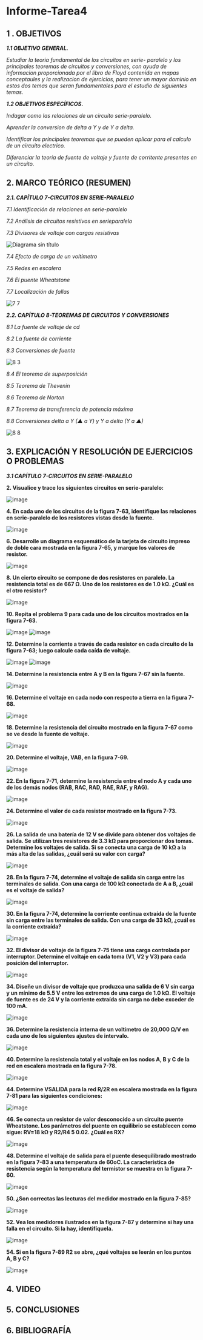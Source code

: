 # Informe-Tarea4

## 1 . OBJETIVOS

***1.1 OBJETIVO GENERAL.***

*Estudiar la teoria fundamental de los circuitos en serie- paralelo y los principales teoremas de circuitos y conversiones, con ayuda de informacion proporcionada por el libro de Floyd contenida en mapas conceptaules y la realizacion de ejercicios, para tener un mayor dominio en estos dos temas que seran fundamentales para el estudio de siguientes temas.* 

***1.2 OBJETIVOS ESPECÍFICOS.***

*Indagar como las relaciones de un circuito serie-paralelo.*

*Aprender la conversion de delta a Y y de Y a delta.*

*Identificar los principales teoremas que se pueden aplicar para el calculo de un circuito electrico.*

*Diferenciar la teoria de fuente de voltaje y fuente de corritente presentes en un circuito.*

## 2. MARCO TEÓRICO (RESUMEN)

***2.1. CAPÍTULO 7-CIRCUITOS EN SERIE-PARALELO***

*7.1 Identificación de relaciones en serie-paralelo*

*7.2 Análisis de circuitos resistivos en serieparalelo*

*7.3 Divisores de voltaje con cargas resistivas*

![Diagrama sin título](https://user-images.githubusercontent.com/116774906/207227514-1062e0db-1177-47d2-8459-b46bf9bb9b20.jpg)

*7.4 Efecto de carga de un voltímetro*

*7.5 Redes en escalera*

*7.6 El puente Wheatstone*

*7.7 Localización de fallas*

![7 7](https://user-images.githubusercontent.com/116774906/207227627-6f1e7459-668f-4697-874b-70da8e9cc888.jpg)

***2.2. CAPÍTULO 8-TEOREMAS DE CIRCUITOS Y CONVERSIONES***

*8.1 La fuente de voltaje de cd*

*8.2 La fuente de corriente*

*8.3 Conversiones de fuente*

![8 3](https://user-images.githubusercontent.com/116774906/207227977-d0941cf5-4431-4d03-849a-ca87023fd7a0.jpg)

*8.4 El teorema de superposición*

*8.5 Teorema de Thevenin*

*8.6 Teorema de Norton*

*8.7 Teorema de transferencia de potencia máxima*

*8.8 Conversiones delta a Y (▲ a Y) y Y a delta (Y a ▲)*

![8 8](https://user-images.githubusercontent.com/116774906/207227994-1631b1be-ac6a-4a61-8f93-244f42e2e870.jpg)

## 3. EXPLICACIÓN Y RESOLUCIÓN DE EJERCICIOS O PROBLEMAS

***3.1 CAPÍTULO 7-CIRCUITOS EN SERIE-PARALELO***

**2. Visualice y trace los siguientes circuitos en serie-paralelo:**

![image](https://user-images.githubusercontent.com/116774906/207489458-a7e201b4-8efa-44c4-98bd-275b6b35845b.png)

**4. En cada uno de los circuitos de la figura 7-63, identifique las relaciones en serie-paralelo de los resistores vistas desde la fuente.**

![image](https://user-images.githubusercontent.com/116774906/207489546-93d8e10f-44ef-4c08-b544-5ae117c028da.png)

**6. Desarrolle un diagrama esquemático de la tarjeta de circuito impreso de doble cara mostrada en la figura 7-65, y marque los valores de resistor.**

![image](https://user-images.githubusercontent.com/116774906/207489599-e0531ca4-b620-4d93-9f47-335b18399d4e.png)

**8. Un cierto circuito se compone de dos resistores en paralelo. La resistencia total es de 667 Ω. Uno de los resistores es de 1.0 kΩ. ¿Cuál es el otro resistor?**

![image](https://user-images.githubusercontent.com/116774906/207489651-3ca49431-f0bf-4ccc-8f25-b387cd9f7224.png)

**10. Repita el problema 9 para cada uno de los circuitos mostrados en la figura 7-63.**

![image](https://user-images.githubusercontent.com/116774906/207489733-8a1d5e99-4c28-4f14-b8b9-72a93b9fae74.png)
![image](https://user-images.githubusercontent.com/116774906/207489754-e85bd9b1-fb84-4334-be07-bd25a2d4167c.png)

**12. Determine la corriente a través de cada resistor en cada circuito de la figura 7-63; luego calcule cada caída de voltaje.**

![image](https://user-images.githubusercontent.com/116774906/207489862-c3d723d6-f317-4bf7-8cac-e518dd6f5796.png)
![image](https://user-images.githubusercontent.com/116774906/207489907-2385fa17-a731-4b4b-996a-68e430728636.png)

**14. Determine la resistencia entre A y B en la figura 7-67 sin la fuente.**

![image](https://user-images.githubusercontent.com/116774906/207489961-b4666fb2-aa3d-4406-a54f-0939fb2fc1ca.png)

**16. Determine el voltaje en cada nodo con respecto a tierra en la figura 7-68.**

![image](https://user-images.githubusercontent.com/116774906/207490015-884c2921-b2b5-4a3d-a6d8-dac7ed556741.png)

**18. Determine la resistencia del circuito mostrado en la figura 7-67 como se ve desde la fuente de voltaje.**

![image](https://user-images.githubusercontent.com/116774906/207490072-86fa222f-bbbb-4fda-a911-7676fdef78a2.png)

**20. Determine el voltaje, VAB, en la figura 7-69.**

![image](https://user-images.githubusercontent.com/116774906/207490133-331a8536-397b-499d-92f5-39f936be7dce.png)

**22. En la figura 7-71, determine la resistencia entre el nodo A y cada uno de los demás nodos (RAB, RAC, RAD, RAE, RAF, y RAG).**

![image](https://user-images.githubusercontent.com/116774906/207490240-d224a8d3-25d8-40d0-8e29-513c95a3c8f6.png)

**24. Determine el valor de cada resistor mostrado en la figura 7-73.**

![image](https://user-images.githubusercontent.com/116774906/207490303-3da2c8b8-165c-422f-be0c-10f5f6971796.png)

**26. La salida de una batería de 12 V se divide para obtener dos voltajes de salida. Se utilizan tres resistores de 3.3 kΩ para proporcionar dos tomas. Determine los voltajes de salida. Si se conecta una carga de 10 kΩ a la más alta de las salidas, ¿cuál será su valor con carga?**

![image](https://user-images.githubusercontent.com/116774906/207490362-0a51d4de-de89-4dc7-9181-99a4c6fca337.png)

**28. En la figura 7-74, determine el voltaje de salida sin carga entre las terminales de salida. Con una carga de 100 kΩ conectada de A a B, ¿cuál es el voltaje de salida?**

![image](https://user-images.githubusercontent.com/116774906/207490412-4495b08f-1b99-4e1f-b9a0-ee7d3a43441d.png)

**30. En la figura 7-74, determine la corriente continua extraída de la fuente sin carga entre las terminales de salida. Con una carga de 33 kΩ, ¿cuál es la corriente extraída?**

![image](https://user-images.githubusercontent.com/116774906/207490463-dde0afb7-86f9-4931-ac2e-155008e5a4f2.png)

**32. El divisor de voltaje de la figura 7-75 tiene una carga controlada por interruptor. Determine el voltaje en cada toma (V1, V2 y V3) para cada posición del interruptor.**

![image](https://user-images.githubusercontent.com/116774906/207490561-9d0f8944-f720-43b4-9ef7-2223c4691698.png)

**34. Diseñe un divisor de voltaje que produzca una salida de 6 V sin carga y un mínimo de 5.5 V entre los extremos de una carga de 1.0 kΩ. El voltaje de fuente es de 24 V y la corriente extraída sin carga no debe exceder de 100 mA.**

![image](https://user-images.githubusercontent.com/116774906/207490725-3c662153-308c-49cb-8aa1-21fbc43a7a87.png)

**36. Determine la resistencia interna de un voltímetro de 20,000 Ω/V en cada uno de los siguientes ajustes de intervalo.**

![image](https://user-images.githubusercontent.com/116774906/207490772-bd67728a-0763-4c37-9fd6-694d5f18a16b.png)

**40. Determine la resistencia total y el voltaje en los nodos A, B y C de la red en escalera mostrada en la figura 7-78.**

![image](https://user-images.githubusercontent.com/116774906/207490805-976a7c09-d2d7-4254-86ac-08c45b26fb43.png)

**44. Determine VSALIDA para la red R/2R en escalera mostrada en la figura 7-81 para las siguientes condiciones:**

![image](https://user-images.githubusercontent.com/116774906/207490867-86cb3314-0336-41d8-8d67-de563951c659.png)

**46. Se conecta un resistor de valor desconocido a un circuito puente Wheatstone. Los parámetros del puente en equilibrio se establecen como sigue: RV=18 kΩ y R2/R4 5 0.02. ¿Cuál es RX?**

![image](https://user-images.githubusercontent.com/116774906/207490937-d5fc4b66-3a44-4d9f-9934-e0a18be53b0d.png)

**48. Determine el voltaje de salida para el puente desequilibrado mostrado en la figura 7-83 a una temperatura de 60oC. La característica de resistencia según la temperatura del termistor se muestra en la figura 7-60.**

![image](https://user-images.githubusercontent.com/116774906/207491003-3013be41-b22d-49b5-8c01-13bc810d7c08.png)

**50. ¿Son correctas las lecturas del medidor mostrado en la figura 7-85?**

![image](https://user-images.githubusercontent.com/116774906/207491043-c5f5d717-aa71-483f-b793-605198280b4a.png)

**52. Vea los medidores ilustrados en la figura 7-87 y determine si hay una falla en el circuito. Si la hay, identifíquela.**

![image](https://user-images.githubusercontent.com/116774906/207491097-fc599a25-9120-46da-b344-46ed97d7ba44.png)

**54. Si en la figura 7-89 R2 se abre, ¿qué voltajes se leerán en los puntos A, B y C?**

![image](https://user-images.githubusercontent.com/116774906/207491161-a6221e43-2d9a-4d02-96da-c89bbbef02e7.png)

## 4. VIDEO


## 5. CONCLUSIONES


## 6. BIBLIOGRAFÍA

